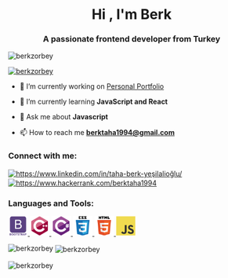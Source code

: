 <h1 align="center">Hi , I'm Berk</h1>
<h3 align="center">A passionate frontend developer from Turkey</h3>

<p align="left"> <img src="https://komarev.com/ghpvc/?username=berkzorbey&label=Profile%20views&color=0e75b6&style=flat-square" alt="berkzorbey" /> </p>

<p align="left"> <a href="https://github.com/ryo-ma/github-profile-trophy"><img src="https://github-profile-trophy.vercel.app/?username=berkzorbey" alt="berkzorbey" /></a> </p>

- 🔭 I’m currently working on [Personal Portfolio](https://github.com/Auri-Zorbey/Personal-Portfolio)

- 🌱 I’m currently learning **JavaScript and React**

- 💬 Ask me about **Javascript**

- 📫 How to reach me **berktaha1994@gmail.com**

<h3 align="left">Connect with me:</h3>
<p align="left">
<a href="https://linkedin.com/in/https://www.linkedin.com/in/taha-berk-yeşilalioğlu/" target="blank"><img align="center" src="https://raw.githubusercontent.com/rahuldkjain/github-profile-readme-generator/master/src/images/icons/Social/linked-in-alt.svg" alt="https://www.linkedin.com/in/taha-berk-yeşilalioğlu/" height="30" width="40" /></a>
<a href="https://www.hackerrank.com/https://www.hackerrank.com/berktaha1994" target="blank"><img align="center" src="https://raw.githubusercontent.com/rahuldkjain/github-profile-readme-generator/master/src/images/icons/Social/hackerrank.svg" alt="https://www.hackerrank.com/berktaha1994" height="30" width="40" /></a>
</p>

<h3 align="left">Languages and Tools:</h3>
<p align="left"> <a href="https://getbootstrap.com" target="_blank" rel="noreferrer"> <img src="https://raw.githubusercontent.com/devicons/devicon/master/icons/bootstrap/bootstrap-plain-wordmark.svg" alt="bootstrap" width="40" height="40"/> </a> <a href="https://www.w3schools.com/cpp/" target="_blank" rel="noreferrer"> <img src="https://raw.githubusercontent.com/devicons/devicon/master/icons/cplusplus/cplusplus-original.svg" alt="cplusplus" width="40" height="40"/> </a> <a href="https://www.w3schools.com/cs/" target="_blank" rel="noreferrer"> <img src="https://raw.githubusercontent.com/devicons/devicon/master/icons/csharp/csharp-original.svg" alt="csharp" width="40" height="40"/> </a> <a href="https://www.w3schools.com/css/" target="_blank" rel="noreferrer"> <img src="https://raw.githubusercontent.com/devicons/devicon/master/icons/css3/css3-original-wordmark.svg" alt="css3" width="40" height="40"/> </a> <a href="https://www.w3.org/html/" target="_blank" rel="noreferrer"> <img src="https://raw.githubusercontent.com/devicons/devicon/master/icons/html5/html5-original-wordmark.svg" alt="html5" width="40" height="40"/> </a> <a href="https://developer.mozilla.org/en-US/docs/Web/JavaScript" target="_blank" rel="noreferrer"> <img src="https://raw.githubusercontent.com/devicons/devicon/master/icons/javascript/javascript-original.svg" alt="javascript" width="40" height="40"/> </a> </p>

<p><img align="left" src="https://github-readme-stats.vercel.app/api/top-langs?username=berkzorbey&show_icons=true&theme=dark&locale=en&layout=compact" alt="berkzorbey" /></p>

<p>&nbsp;<img align="center" src="https://github-readme-stats.vercel.app/api?username=berkzorbey&show_icons=true&theme=dark&title_color=ded9d9&text_color=cfc9c9&locale=en" alt="berkzorbey" /></p>

<p><img align="center" src="https://github-readme-streak-stats.herokuapp.com/?user=berkzorbey&theme=dark" alt="berkzorbey" /></p>

